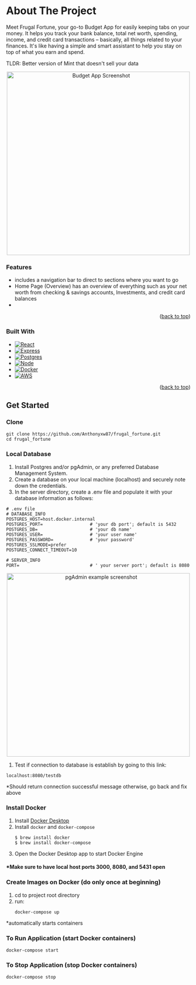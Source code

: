 <a name="readme-top"></a>

# About The Project

Meet Frugal Fortune, your go-to Budget App for easily keeping tabs on your money. It helps you track your bank balance, total net worth, spending, income, and credit card transactions – basically, all things related to your finances. It's like having a simple and smart assistant to help you stay on top of what you earn and spend.

TLDR: Better version of Mint that doesn't sell your data

<div align="center">
  <a href="https://example.com">
    <img src="" alt="Budget App Screenshot" width="500">
  </a>
</div>

### Features

- includes a navigation bar to direct to sections where you want to go
- Home Page (Overview) has an overview of everything such as your net worth from checking & savings accounts, Investments, and credit card balances
- 

<p align="right">(<a href="#readme-top">back to top</a>)</p>

### Built With

* [![React][React]][React-url]
* [![Express][Express]][Express-url]
* [![Postgres][Postgres]][Postgres-url]
* [![Node][Node]][Node-url]
* [![Docker][Docker]][Docker-url]
* [![AWS][AWS]][AWS-url]

<p align="right">(<a href="#readme-top">back to top</a>)</p>

## Get Started
### Clone
```
git clone https://github.com/Anthonyxw87/frugal_fortune.git
cd frugal_fortune
```

### Local Database 
1. Install Postgres and/or pgAdmin, or any preferred Database Management System.
2. Create a database on your local machine (localhost) and securely note down the credentials.
3. In the server directory, create a .env file and populate it with your database information as follows:

```
# .env file
# DATABASE_INFO
POSTGRES_HOST=host.docker.internal
POSTGRES_PORT=                  # 'your db port'; default is 5432
POSTGRES_DB=                    # 'your db name'       
POSTGRES_USER=                  # 'your user name'
POSTGRES_PASSWORD=              # 'your password'
POSTGRES_SSLMODE=prefer
POSTGRES_CONNECT_TIMEOUT=10

# SERVER_INFO
PORT=                           # ' your server port'; default is 8080
```

<div align="center">
  <a href="https://example.com">
    <img src="" alt="pgAdmin example screenshot" width="500">
  </a>
</div>

1. Test if connection to database is establish by going to this link:
```
localhost:8080/testdb
```
*Should return connection successful message otherwise, go back and fix above

### Install Docker
1. Install [Docker Desktop](https://www.docker.com/products/docker-desktop/)
2. Install `docker` and `docker-compose`
    ```
    $ brew install docker
    $ brew install docker-compose
    ```
3.  Open the Docker Desktop app to start Docker Engine

 
#### ***Make sure to have local host ports 3000, 8080, and 5431 open**

### Create Images on Docker (do only once at beginning)
1. cd to project root directory
2. run:
   ```
   docker-compose up
   ```
*automatically starts containers

### To Run Application (start Docker containers)
```
docker-compose start
```

### To Stop Application (stop Docker containers)
```
docker-compose stop
```


<!-- MARKDOWN LINKS & IMAGES -->
[React]: https://img.shields.io/badge/react-%2320232a.svg?style=for-the-badge&logo=react&logoColor=%2361DAFB
[React-url]: https://react.dev/
[Express]: https://img.shields.io/badge/express.js-%23404d59.svg?style=for-the-badge&logo=express&logoColor=%2361DAFB
[Express-url]: https://expressjs.com/
[Postgres]: https://img.shields.io/badge/postgres-%23316192.svg?style=for-the-badge&logo=postgresql&logoColor=white
[Postgres-url]: https://www.postgresql.org/
[Node]: https://img.shields.io/badge/node.js-6DA55F?style=for-the-badge&logo=node.js&logoColor=white
[Node-url]: https://nodejs.org/en
[Docker]: https://img.shields.io/badge/docker-%230db7ed.svg?style=for-the-badge&logo=docker&logoColor=white
[Docker-url]: https://www.docker.com/
[AWS]: https://img.shields.io/badge/AWS-%23FF9900.svg?style=for-the-badge&logo=amazon-aws&logoColor=white
[AWS-url]: https://aws.amazon.com/